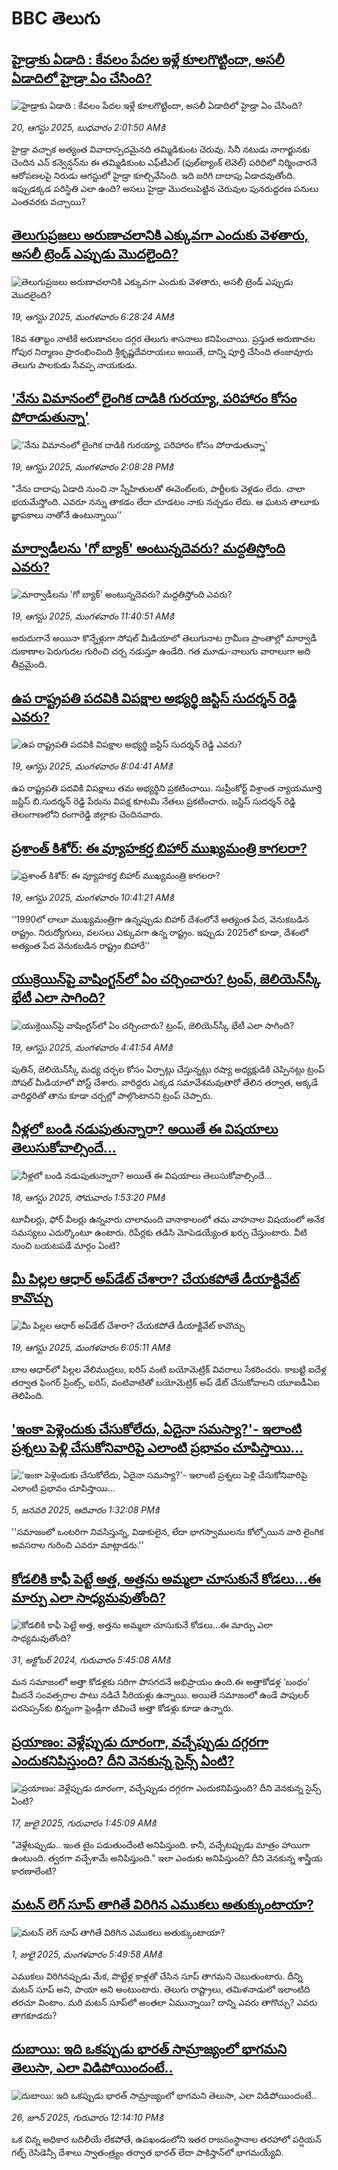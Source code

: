 # BBC తెలుగు## [హైడ్రాకు ఏడాది : కేవలం పేదల ఇళ్లే కూలగొట్టిందా, అసలీ ఏడాదిలో హైడ్రా  ఏం చేసింది?  ](https://www.bbc.com/telugu/articles/c2djzr99k9po?at_medium=RSS&at_campaign=rss?at_campaign=githubrss)![హైడ్రాకు ఏడాది : కేవలం పేదల ఇళ్లే కూలగొట్టిందా, అసలీ ఏడాదిలో హైడ్రా  ఏం చేసింది?  ](https://ichef.bbci.co.uk/ace/ws/240/cpsprodpb/bd5d/live/602e8800-7d60-11f0-afae-49b3bfcdb04d.png)_20, ఆగస్టు 2025, బుధవారం 2:01:50 AMకి_హైడ్రా వచ్చాక అత్యంత వివాదాస్పదమైనది తమ్మిడికుంట చెరువు.  సినీ నటుడు నాగార్జునకు చెందిన ఎన్ కన్వెన్షన్‌ను ఈ తమ్మిడికుంట ఎఫ్‌టీఎల్‌ (ఫుల్‌ట్యాంక్ లెవెల్) పరిధిలో  నిర్మించారనే  ఆరోపణలపై నిరుడు ఆగస్టులో హైడ్రా కూల్చివేసింది. ఇది జరిగి దాదాపు ఏడాదవుతోంది. ఇప్పుడక్కడ పరిస్థితి ఎలా ఉంది? అసలు హైడ్రా మొదలుపెట్టిన చెరువుల పునరుద్దరణ పనులు ఎంతవరకు వచ్చాయి?## [తెలుగుప్రజలు అరుణాచలానికి ఎక్కువగా ఎందుకు వెళతారు, అసలీ ట్రెండ్ ఎప్పుడు మొదలైంది? ](https://www.bbc.com/telugu/articles/c8jp32zrzxpo?at_medium=RSS&at_campaign=rss?at_campaign=githubrss)![తెలుగుప్రజలు అరుణాచలానికి ఎక్కువగా ఎందుకు వెళతారు, అసలీ ట్రెండ్ ఎప్పుడు మొదలైంది? ](https://ichef.bbci.co.uk/ace/ws/240/cpsprodpb/cf2d/live/01932bf0-7d85-11f0-98a0-956f61945264.jpg)_19, ఆగస్టు 2025, మంగళవారం 6:28:24 AMకి_18వ శతాబ్దం నాటికే అరుణాచలం దగ్గర తెలుగు శాసనాలు కనిపించాయి. ప్రస్తుత అరుణాచల గోపుర నిర్మాణం ప్రారంభించింది శ్రీకృష్ణదేవరాయలు అయితే, దాన్ని పూర్తి చేసింది తంజావూరు తెలుగు పాలకుడు సేవప్ప నాయకుడు.## ['నేను విమానంలో లైంగిక దాడికి గురయ్యా, పరిహారం కోసం పోరాడుతున్నా'](https://www.bbc.com/telugu/articles/c987gp8yw3ro?at_medium=RSS&at_campaign=rss?at_campaign=githubrss)!['నేను విమానంలో లైంగిక దాడికి గురయ్యా, పరిహారం కోసం పోరాడుతున్నా'](https://ichef.bbci.co.uk/ace/standard/240/cpsprodpb/dcd9/live/070cbf30-7d10-11f0-ab3e-bd52082cd0ae.jpg)_19, ఆగస్టు 2025, మంగళవారం 2:08:28 PMకి_"నేను దాదాపు ఏడాది నుంచి నా స్నేహితులతో ఈవెంట్‌లకు, పార్టీలకు వెళ్లడం లేదు. చాలా భయమేస్తోంది. ఎవరూ నన్ను తాకడం లేదా చూడటం నాకు నచ్చడం లేదు. ఆ ఘటన తాలూకు జ్ఞాపకాలు నాతోనే ఉంటున్నాయి’’## [మార్వాడీలను 'గో బ్యాక్' అంటున్నదెవరు? మద్దతిస్తోంది ఎవరు?](https://www.bbc.com/telugu/articles/ceqy2g2lvneo?at_medium=RSS&at_campaign=rss?at_campaign=githubrss)![మార్వాడీలను 'గో బ్యాక్' అంటున్నదెవరు? మద్దతిస్తోంది ఎవరు?](https://ichef.bbci.co.uk/ace/standard/240/cpsprodpb/21e4/live/92548740-7d0f-11f0-a34f-318be3fb0481.jpg)_19, ఆగస్టు 2025, మంగళవారం 11:40:51 AMకి_అరుదుగానే అయినా కొన్నేళ్లుగా సోషల్ మీడియాలో తెలుగునాట గ్రామీణ ప్రాంతాల్లో మార్వాడీ దుకాణాల పెరుగుదల గురించి చర్చ నడుస్తూ ఉండేది. గత మూడు-నాలుగు వారాలుగా అది తీవ్రమైంది.## [ఉప రాష్ట్రపతి పదవికి విపక్షాల అభ్యర్థి జస్టిస్ సుదర్శన్ రెడ్డి ఎవరు?](https://www.bbc.com/telugu/articles/clydz29x406o?at_medium=RSS&at_campaign=rss?at_campaign=githubrss)![ఉప రాష్ట్రపతి పదవికి విపక్షాల అభ్యర్థి జస్టిస్ సుదర్శన్ రెడ్డి ఎవరు?](https://ichef.bbci.co.uk/ace/ws/240/cpsprodpb/13c5/live/91804fb0-7d01-11f0-ab3e-bd52082cd0ae.png)_19, ఆగస్టు 2025, మంగళవారం 8:04:41 AMకి_ఉప రాష్ట్రపతి పదవికి విపక్షాలు తమ అభ్యర్థిని ప్రకటించాయి. సుప్రీంకోర్ట్ విశ్రాంత న్యాయమూర్తి జస్టిస్ బి.సుదర్శన్ రెడ్డి పేరును విపక్ష కూటమి నేతలు ప్రకటించారు.
జస్టిస్ సుదర్శన్ రెడ్డి తెలంగాణలోని రంగారెడ్డి జిల్లాకు చెందినవారు.## [ప్రశాంత్ కిశోర్: ఈ వ్యూహకర్త బిహార్ ముఖ్యమంత్రి కాగలరా?](https://www.bbc.com/telugu/articles/cn0rz1klkqro?at_medium=RSS&at_campaign=rss?at_campaign=githubrss)![ప్రశాంత్ కిశోర్: ఈ వ్యూహకర్త బిహార్ ముఖ్యమంత్రి కాగలరా?](https://ichef.bbci.co.uk/ace/ws/240/cpsprodpb/c65f/live/d3280e80-7ce8-11f0-8302-b340557d621c.jpg)_19, ఆగస్టు 2025, మంగళవారం 10:41:21 AMకి_‘‘1990లో లాలూ ముఖ్యమంత్రిగా ఉన్నప్పుడు బిహార్ దేశంలోనే అత్యంత పేద, వెనుకబడిన రాష్ట్రం. నిరుద్యోగులు, వలసలు ఎక్కువగా ఉన్న రాష్ట్రం. ఇప్పుడు 2025లో కూడా, దేశంలో అత్యంత పేద వెనుకబడిన రాష్ట్రం బిహారే’’## [యుక్రెయిన్‌పై వాషింగ్టన్‌లో ఏం చర్చించారు? ట్రంప్, జెలియెన్‌స్కీ భేటీ ఎలా సాగింది?](https://www.bbc.com/telugu/articles/c70xn41xj1ko?at_medium=RSS&at_campaign=rss?at_campaign=githubrss)![యుక్రెయిన్‌పై వాషింగ్టన్‌లో ఏం చర్చించారు? ట్రంప్, జెలియెన్‌స్కీ భేటీ ఎలా సాగింది?](https://ichef.bbci.co.uk/ace/ws/240/cpsprodpb/0eab/live/33fbfed0-7cab-11f0-a2a0-a1158137beb2.png)_19, ఆగస్టు 2025, మంగళవారం 4:41:54 AMకి_పుతిన్, జెలియెన్‌స్కీ మధ్య చర్చల కోసం ఏర్పాట్లు చేస్తున్నట్లు రష్యా అధ్యక్షుడికి చెప్పినట్లు ట్రంప్ సోషల్ మీడియాలో పోస్ట్ చేశారు. వారిద్దరు ఎక్కడ సమావేశమవుతారో తేలిన తర్వాత, అక్కడే వారిద్దరితో తాను కూడా చర్చల్లో పాల్గొంటానని ట్రంప్ చెప్పారు.## [నీళ్లలో బండి నడుపుతున్నారా? అయితే ఈ విషయాలు తెలుసుకోవాల్సిందే...](https://www.bbc.com/telugu/articles/c939v79gdkvo?at_medium=RSS&at_campaign=rss?at_campaign=githubrss)![నీళ్లలో బండి నడుపుతున్నారా? అయితే ఈ విషయాలు తెలుసుకోవాల్సిందే...](https://ichef.bbci.co.uk/ace/ws/240/cpsprodpb/2fe6/live/f46fe7c0-7c39-11f0-ab3e-bd52082cd0ae.jpg)_18, ఆగస్టు 2025, సోమవారం 1:53:20 PMకి_టూవీలర్లు, ఫోర్ వీలర్లు ఉన్నవారు చాలామంది వానాకాలంలో తమ వాహనాల విషయంలో అనేక సమస్యలు ఎదుర్కొంటూ ఉంటారు. రిపేర్లకు తడిసి మోపెడయ్యేంత ఖర్చు చేస్తుంటారు. వీటి నుంచి బయటపడే మార్గం ఏంటి?## [మీ పిల్లల ఆధార్‌ అప్‌డేట్ చేశారా? చేయకపోతే డీయాక్టివేట్ కావొచ్చు](https://www.bbc.com/telugu/articles/ckg4jp14p3vo?at_medium=RSS&at_campaign=rss?at_campaign=githubrss)![మీ పిల్లల ఆధార్‌ అప్‌డేట్ చేశారా? చేయకపోతే డీయాక్టివేట్ కావొచ్చు](https://ichef.bbci.co.uk/ace/ws/240/cpsprodpb/fdae/live/4a228000-7cc2-11f0-a622-4711ba66ac7c.jpg)_19, ఆగస్టు 2025, మంగళవారం 6:05:11 AMకి_బాల ఆధార్‌లో పిల్లల వేలిముద్రలు, ఐరిస్ వంటి బయోమెట్రిక్ వివరాలు సేకరించరు. కాబట్టి ఐదేళ్ల తర్వాత ఫింగర్ ప్రింట్స్, ఐరిస్, వంటివాటితో బయోమెట్రిక్ అప్ డేట్ చేసుకోవాలని యూఐడీఏఐ తెలిపింది.## ['ఇంకా పెళ్లెందుకు చేసుకోలేదు, ఏదైనా సమస్యా?'- ఇలాంటి ప్రశ్నలు పెళ్లి చేసుకోనివారిపై ఎలాంటి ప్రభావం చూపిస్తాయి... ](https://www.bbc.com/telugu/articles/cgq1w3lz7yyo?at_medium=RSS&at_campaign=rss?at_campaign=githubrss)!['ఇంకా పెళ్లెందుకు చేసుకోలేదు, ఏదైనా సమస్యా?'- ఇలాంటి ప్రశ్నలు పెళ్లి చేసుకోనివారిపై ఎలాంటి ప్రభావం చూపిస్తాయి... ](https://ichef.bbci.co.uk/ace/ws/240/cpsprodpb/f6de/live/72c94a60-cb3e-11ef-87df-d575b9a434a4.jpg)_5, జనవరి 2025, ఆదివారం 1:32:08 PMకి_''సమాజంలో ఒంటరిగా నివసిస్తున్న, విడాకులైన, లేదా భాగస్వాములను కోల్పోయిన వారి లైంగిక అవసరాల గురించి ఎవరూ మాట్లాడరు.''## [కోడలికి కాఫీ పెట్టే అత్త, అత్తను అమ్మలా చూసుకునే కోడలు...ఈ మార్పు ఎలా సాధ్యమవుతోంది?](https://www.bbc.com/telugu/articles/c1l41zl8el2o?at_medium=RSS&at_campaign=rss?at_campaign=githubrss)![కోడలికి కాఫీ పెట్టే అత్త, అత్తను అమ్మలా చూసుకునే కోడలు...ఈ మార్పు ఎలా సాధ్యమవుతోంది?](https://ichef.bbci.co.uk/ace/ws/240/cpsprodpb/2b61/live/9176a6d0-8b0e-11ef-a81b-b1eda9741da3.jpg)_31, అక్టోబర్ 2024, గురువారం 5:45:08 AMకి_మన సమాజంలో అత్తా కోడళ్లకు సరిగా పొసగదనే అభిప్రాయం ఉంది.ఈ అత్తాకోడళ్ల ‘బంధం’ మీదనే సంవత్సరాల పాటు నడిచే సీరియళ్లు ఉన్నాయి. అయితే సమాజంలో ఉండే పాపులర్ పరసెప్సన్‌కు భిన్నంగా ఫ్రెండ్లీగా జీవించే అత్తా కోడళ్లు కూడా ఉన్నారు.## [ప్రయాణం: వెళ్లేప్పుడు దూరంగా, వచ్చేప్పుడు దగ్గరగా ఎందుకనిపిస్తుంది? దీని వెనకున్న సైన్స్ ఏంటి?](https://www.bbc.com/telugu/articles/c0l4y727n1jo?at_medium=RSS&at_campaign=rss?at_campaign=githubrss)![ప్రయాణం: వెళ్లేప్పుడు దూరంగా, వచ్చేప్పుడు దగ్గరగా ఎందుకనిపిస్తుంది? దీని వెనకున్న సైన్స్ ఏంటి?](https://ichef.bbci.co.uk/ace/ws/240/cpsprodpb/054c/live/6957c010-62b0-11f0-8e78-11023c48a856.png)_17, జులై 2025, గురువారం 1:45:09 AMకి_"వెళ్లేటప్పుడు.. ఇంత టైం పడుతుందేంటి అనిపిస్తుంది. కానీ, వచ్చేటప్పుడు మాత్రం హాయిగా ఉంటుంది. త్వరగా వచ్చేశామే అనిపిస్తుంది." ఇలా ఎందుకు అనిపిస్తుంది? దీని వెనకున్న శాస్త్రీయ కారణాలేంటి?## [మటన్ లెగ్ సూప్ తాగితే విరిగిన ఎముకలు అతుక్కుంటాయా?](https://www.bbc.com/telugu/articles/c0l4g92j8kzo?at_medium=RSS&at_campaign=rss?at_campaign=githubrss)![మటన్ లెగ్ సూప్ తాగితే విరిగిన ఎముకలు అతుక్కుంటాయా?](https://ichef.bbci.co.uk/ace/ws/240/cpsprodpb/b31e/live/cce532c0-6d41-11f0-9462-bb509dc78127.jpg)_1, జులై 2025, మంగళవారం 5:49:58 AMకి_ఎముకలు విరిగినప్పుడు మేక, పొట్టేళ్ల కాళ్లతో చేసిన సూప్ తాగమని చెబుతుంటారు. దీన్ని మటన్ సూప్ అని, పాయా అని అంటుంటారు. తెలుగు రాష్ట్రాలు, తమిళనాడులో ఇలాంటిది తరచూ వింటాం. మరి మటన్ సూప్‌లో అంతలా ఏమున్నాయి? దాన్ని ఎవరు తాగొచ్చు? ఎవరు తాగకూడదు?## [దుబాయి: ఇది ఒకప్పుడు భారత్ సామ్రాజ్యంలో భాగమని తెలుసా, ఎలా విడిపోయిందంటే..](https://www.bbc.com/telugu/articles/ce83x3rekyyo?at_medium=RSS&at_campaign=rss?at_campaign=githubrss)![దుబాయి: ఇది ఒకప్పుడు భారత్ సామ్రాజ్యంలో భాగమని తెలుసా, ఎలా విడిపోయిందంటే..](https://ichef.bbci.co.uk/ace/ws/240/cpsprodpb/89c1/live/fbe80b80-5282-11f0-809e-059b7ea85131.jpg)_26, జూన్ 2025, గురువారం 12:14:10 PMకి_ఒక చిన్న అధికార బదిలీయే లేకపోతే, ఉపఖండంలోని ఇతర రాజసంస్థానాల తరహాలో  పర్షియన్ గల్ఫ్ రెసిడెన్సీ దేశాలు స్వాతంత్ర్యం తర్వాత భారత్ లేదా పాకిస్తాన్‌లో భాగమయ్యేవి.